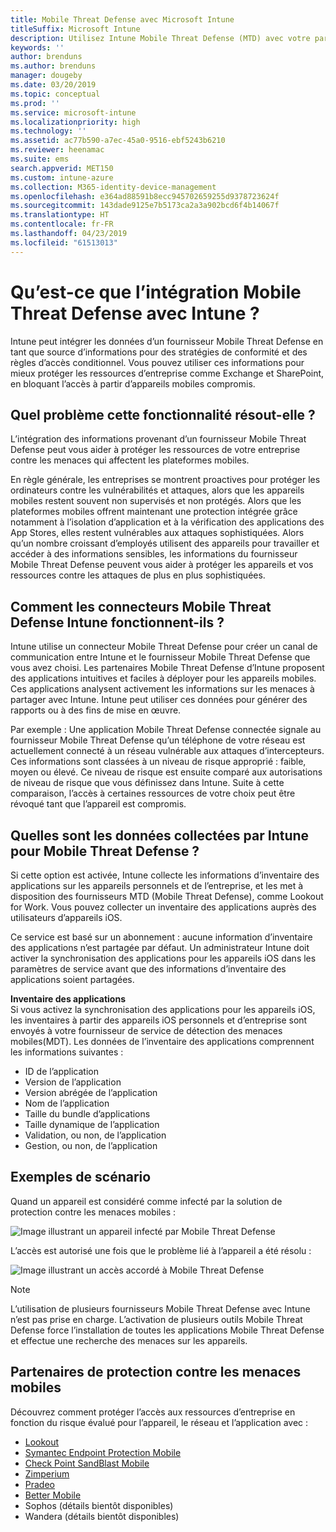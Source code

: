 ```yaml
---
title: Mobile Threat Defense avec Microsoft Intune
titleSuffix: Microsoft Intune
description: Utilisez Intune Mobile Threat Defense (MTD) avec votre partenaire Mobile Threat Defense pour protéger l’accès aux ressources d’entreprise en fonction des risques des appareils.
keywords: ''
author: brenduns
ms.author: brenduns
manager: dougeby
ms.date: 03/20/2019
ms.topic: conceptual
ms.prod: ''
ms.service: microsoft-intune
ms.localizationpriority: high
ms.technology: ''
ms.assetid: ac77b590-a7ec-45a0-9516-ebf5243b6210
ms.reviewer: heenamac
ms.suite: ems
search.appverid: MET150
ms.custom: intune-azure
ms.collection: M365-identity-device-management
ms.openlocfilehash: e364ad88591b8ecc945702659255d9378723624f
ms.sourcegitcommit: 143dade9125e7b5173ca2a3a902bcd6f4b14067f
ms.translationtype: HT
ms.contentlocale: fr-FR
ms.lasthandoff: 04/23/2019
ms.locfileid: "61513013"
---
```

# <a name="what-is-mobile-threat-defense-integration-with-intune"></a>Qu’est-ce que l’intégration Mobile Threat Defense avec Intune ?
Intune peut intégrer les données d’un fournisseur Mobile Threat Defense en tant que source d’informations pour des stratégies de conformité et des règles d’accès conditionnel. Vous pouvez utiliser ces informations pour mieux protéger les ressources d’entreprise comme Exchange et SharePoint, en bloquant l’accès à partir d’appareils mobiles compromis.  

## <a name="what-problem-does-this-solve"></a>Quel problème cette fonctionnalité résout-elle ?
L’intégration des informations provenant d’un fournisseur Mobile Threat Defense peut vous aider à protéger les ressources de votre entreprise contre les menaces qui affectent les plateformes mobiles.  

En règle générale, les entreprises se montrent proactives pour protéger les ordinateurs contre les vulnérabilités et attaques, alors que les appareils mobiles restent souvent non supervisés et non protégés. Alors que les plateformes mobiles offrent maintenant une protection intégrée grâce notamment à l’isolation d’application et à la vérification des applications des App Stores, elles restent vulnérables aux attaques sophistiquées. Alors qu’un nombre croissant d’employés utilisent des appareils pour travailler et accéder à des informations sensibles, les informations du fournisseur Mobile Threat Defense peuvent vous aider à protéger les appareils et vos ressources contre les attaques de plus en plus sophistiquées.  

## <a name="how-do-the-intune-mobile-threat-defense-connectors-work"></a>Comment les connecteurs Mobile Threat Defense Intune fonctionnent-ils ?

Intune utilise un connecteur Mobile Threat Defense pour créer un canal de communication entre Intune et le fournisseur Mobile Threat Defense que vous avez choisi. Les partenaires Mobile Threat Defense d’Intune proposent des applications intuitives et faciles à déployer pour les appareils mobiles. Ces applications analysent activement les informations sur les menaces à partager avec Intune. Intune peut utiliser ces données pour générer des rapports ou à des fins de mise en œuvre.  

Par exemple : Une application Mobile Threat Defense connectée signale au fournisseur Mobile Threat Defense qu’un téléphone de votre réseau est actuellement connecté à un réseau vulnérable aux attaques d’intercepteurs. Ces informations sont classées à un niveau de risque approprié : faible, moyen ou élevé. Ce niveau de risque est ensuite comparé aux autorisations de niveau de risque que vous définissez dans Intune. Suite à cette comparaison, l’accès à certaines ressources de votre choix peut être révoqué tant que l’appareil est compromis.

## <a name="what-data-does-intune-collect-for-mobile-threat-defense"></a>Quelles sont les données collectées par Intune pour Mobile Threat Defense ?

Si cette option est activée, Intune collecte les informations d’inventaire des applications sur les appareils personnels et de l’entreprise, et les met à disposition des fournisseurs MTD (Mobile Threat Defense), comme Lookout for Work. Vous pouvez collecter un inventaire des applications auprès des utilisateurs d’appareils iOS.

Ce service est basé sur un abonnement : aucune information d’inventaire des applications n’est partagée par défaut. Un administrateur Intune doit activer la synchronisation des applications pour les appareils iOS dans les paramètres de service avant que des informations d’inventaire des applications soient partagées.

**Inventaire des applications**  
Si vous activez la synchronisation des applications pour les appareils iOS, les inventaires à partir des appareils iOS personnels et d’entreprise sont envoyés à votre fournisseur de service de détection des menaces mobiles(MDT). Les données de l’inventaire des applications comprennent les informations suivantes :

 - ID de l’application
 - Version de l’application
 - Version abrégée de l’application
 - Nom de l’application
 - Taille du bundle d’applications
 - Taille dynamique de l’application
 - Validation, ou non, de l’application
 - Gestion, ou non, de l’application

## <a name="sample-scenarios"></a>Exemples de scénario

Quand un appareil est considéré comme infecté par la solution de protection contre les menaces mobiles :

![Image illustrant un appareil infecté par Mobile Threat Defense](./media/MTD-image-1.png)

L’accès est autorisé une fois que le problème lié à l’appareil a été résolu :

![Image illustrant un accès accordé à Mobile Threat Defense](./media/MTD-image-2.png)

> [!NOTE] 
> L’utilisation de plusieurs fournisseurs Mobile Threat Defense avec Intune n’est pas prise en charge. L’activation de plusieurs outils Mobile Threat Defense force l’installation de toutes les applications Mobile Threat Defense et effectue une recherche des menaces sur les appareils.

## <a name="mobile-threat-defense-partners"></a>Partenaires de protection contre les menaces mobiles

Découvrez comment protéger l’accès aux ressources d’entreprise en fonction du risque évalué pour l’appareil, le réseau et l’application avec :

- [Lookout](lookout-mobile-threat-defense-connector.md)
- [Symantec Endpoint Protection Mobile](skycure-mobile-threat-defense-connector.md)
- [Check Point SandBlast Mobile](checkpoint-sandblast-mobile-mobile-threat-defense-connector.md)
- [Zimperium](zimperium-mobile-threat-defense-connector.md)
- [Pradeo](pradeo-mobile-threat-defense-connector.md)
- [Better Mobile](better-mobile-threat-defense-connector.md)
- Sophos (détails bientôt disponibles)
- Wandera (détails bientôt disponibles)
